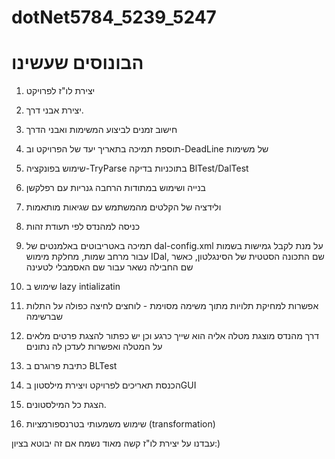 # dotNet5784_5239_5247

# הבונוסים שעשינו

1. יצירת לו"ז לפרויקט

2. יצירת אבני דרך.

3. חישוב זמנים לביצוע המשימות ואבני הדרך

4. תוספת תמיכה בתאריך יעד של הפרויקט וב-DeadLine של משימות

5. שימוש בפונקציה-TryParse בתוכניות בדיקה BlTest/DalTest 

6. בנייה ושימוש במתודות הרחבה גנריות עם רפלקשן

7. ולידציה של הקלטים מהמשתמש עם שגיאות מותאמות

8. כניסה למהנדס לפי תעודת זהות

9. תמיכה באטריבוטים באלמנטים של dal-config.xml על מנת לקבל גמישות בשמות עבור מרחב שמות, מחלקת מימוש IDal, שם התכונה הסטטית של הסינגלטון, כאשר שם החבילה נשאר עבור שם האסמבלי לטעינה 

10. שימוש ב lazy intializatin 

11. אפשרות למחיקת תלויות מתוך משימה מסוימת - לוחצים לחיצה כפולה על התלות שברשימה

12. דרך מהנדס מוצגת מטלה אליה הוא שייך כרגע וכן יש כפתור להצגת פרטים מלאים על המטלה ואפשרות לעדכן לה נתונים

13. כתיבת פרוגרם ב BLTest

14. הכנסת תאריכים לפרויקט ויצירת מילסטון בGUI

15. הצגת כל המילסטונים.

16. שימוש משמעותי בטרנספורמציות (transformation)
 

 עבדנו על יצירת לו"ז קשה מאוד נשמח אם זה יבוטא בציון:)

